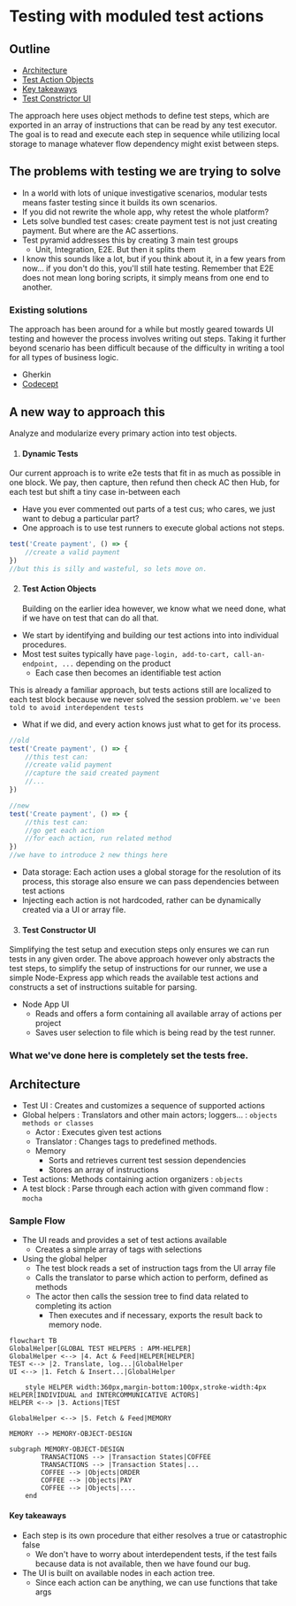 # Testing with moduled test actions

## Outline

-   [Architecture](#architecture)
-   [Test Action Objects](#test-action-objects)
-   [Key takeaways](#key-takeaways)
- [Test Constrictor UI](#test-constructor-ui)

The approach here uses object methods to define test steps, which are exported in an array of instructions that can be read by any test executor. The goal is to read and execute each step in sequence while utilizing local storage to manage whatever flow dependency might exist between steps.

## The problems with testing we are trying to solve

-   In a world with lots of unique investigative scenarios, modular tests means faster testing since it builds its own scenarios.
-   If you did not rewrite the whole app, why retest the whole platform?
-   Lets solve bundled test cases: create payment test is not just creating payment. But where are the AC assertions.
-   Test pyramid addresses this by creating 3 main test groups
    -   Unit, Integration, E2E. But then it splits them
-   I know this sounds like a lot, but if you think about it, in a few years from now... if you don't do this, you'll still hate testing. Remember that E2E does not mean long boring scripts, it simply means from one end to another.

### Existing solutions

The approach has been around for a while but mostly geared towards UI testing and however the process involves writing out steps. Taking it further beyond scenario has been difficult because of the difficulty in writing a tool for all types of business logic.

-   Gherkin
-   [Codecept](https://codecept.io/quickstart/)

## A new way to approach this

Analyze and modularize every primary action into test objects.

1. #### Dynamic Tests

Our current approach is to write e2e tests that fit in as much as possible in one block. We pay, then capture, then refund then check AC then Hub, for each test but shift a tiny case in-between each

-   Have you ever commented out parts of a test cus; who cares, we just want to debug a particular part?
-   One approach is to use test runners to execute global actions not steps.

```javascript
test('Create payment', () => {
    //create a valid payment
})
//but this is silly and wasteful, so lets move on.
```

2. #### Test Action Objects
    Building on the earlier idea however, we know what we need done, what if we have on test that can do all that.

-   We start by identifying and building our test actions into into individual procedures.
-   Most test suites typically have `page-login, add-to-cart, call-an-endpoint, ...` depending on the product
    -   Each case then becomes an identifiable test action

This is already a familiar approach, but tests actions still are localized to each test block because we never solved the session problem. `we've been told to avoid interdependent tests`

-   What if we did, and every action knows just what to get for its process.

```javascript
//old
test('Create payment', () => {
    //this test can:
    //create valid payment
    //capture the said created payment
    //...
})
```

```javascript
//new
test('Create payment', () => {
    //this test can:
    //go get each action
    //for each action, run related method
})
//we have to introduce 2 new things here
```

-   Data storage: Each action uses a global storage for the resolution of its process, this storage also ensure we can pass dependencies between test actions
-   Injecting each action is not hardcoded, rather can be dynamically created via a UI or array file.

3. #### Test Constructor UI

Simplifying the test setup and execution steps only ensures we can run tests in any given order. The above approach however only abstracts the test steps, to simplify the setup of instructions for our runner, we use a simple Node-Express app which reads the available test actions and constructs a set of instructions suitable for parsing.

-   Node App UI
    -   Reads and offers a form containing all available array of actions per project
    -   Saves user selection to file which is being read by the test runner.

### What we've done here is completely set the tests free.

## Architecture

-   Test UI : Creates and customizes a sequence of supported actions
-   Global helpers : Translators and other main actors; loggers... : `objects methods or classes`
    -   Actor : Executes given test actions
    -   Translator : Changes tags to predefined methods.
    -   Memory
        -   Sorts and retrieves current test session dependencies
        -   Stores an array of instructions
-   Test actions: Methods containing action organizers : `objects`
-   A test block : Parse through each action with given command flow : `mocha`

### Sample Flow

-   The UI reads and provides a set of test actions available
    -   Creates a simple array of tags with selections
-   Using the global helper
    -   The test block reads a set of instruction tags from the UI array file
    -   Calls the translator to parse which action to perform, defined as methods
    -   The actor then calls the session tree to find data related to completing its action
        -   Then executes and if necessary, exports the result back to memory node.

```mermaid
flowchart TB
GlobalHelper[GLOBAL TEST HELPERS : APM-HELPER]
GlobalHelper <--> |4. Act & Feed|HELPER[HELPER]
TEST <--> |2. Translate, log...|GlobalHelper
UI <--> |1. Fetch & Insert...|GlobalHelper

    style HELPER width:360px,margin-bottom:100px,stroke-width:4px
HELPER[INDIVIDUAL and INTERCOMMUNICATIVE ACTORS]
HELPER <--> |3. Actions|TEST

GlobalHelper <--> |5. Fetch & Feed|MEMORY

MEMORY --> MEMORY-OBJECT-DESIGN

subgraph MEMORY-OBJECT-DESIGN
        TRANSACTIONS --> |Transaction States|COFFEE
        TRANSACTIONS --> |Transaction States|...
        COFFEE --> |Objects|ORDER
        COFFEE --> |Objects|PAY
        COFFEE --> |Objects|....
    end
```

#### Key takeaways

-   Each step is its own procedure that either resolves a true or catastrophic false
    -   We don't have to worry about interdependent tests, if the test fails because data is not available, then we have found our bug.
-   The UI is built on available nodes in each action tree.
    -   Since each action can be anything, we can use functions that take args
